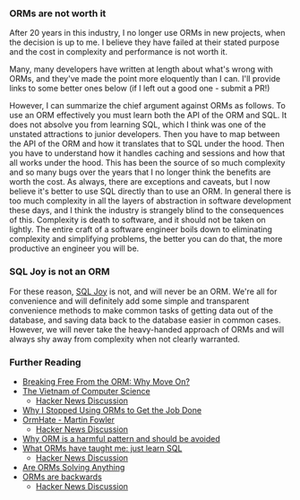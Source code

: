 ### ORMs are not worth it

After 20 years in this industry, I no longer use ORMs in new projects, when
the decision is up to me. I believe they have failed at their stated purpose
and the cost in complexity and performance is not worth it.

Many, many developers have written at length about what's wrong with ORMs,
and they've made the point more eloquently than I can. I'll provide links
to some better ones below (if I left out a good one - submit a PR!)

However, I can summarize the chief argument against ORMs as follows.
To use an ORM effectively you must learn both the API of the ORM and SQL.
It does not absolve you from learning SQL, which I think was one of the
unstated attractions to junior developers. Then you have to map between
the API of the ORM and how it translates that to SQL under the hood.
Then you have to understand how it handles caching and sessions and how
that all works under the hood. This has been the source of so much
complexity and so many bugs over the years that I no longer think 
the benefits are worth the cost. As always, there are exceptions and caveats,
but I now believe it's better to use SQL directly than to use an ORM.
In general there is too much complexity in all the layers of abstraction
in software development these days, and I think the industry is strangely
blind to the consequences of this. Complexity is death to software, and it
should not be taken on lightly. The entire craft of a software engineer
boils down to eliminating complexity and simplifying problems, the better
you can do that, the more productive an engineer you will be.

### SQL Joy is not an ORM

For these reason, [SQL Joy](readme.md) is not, and will never be an ORM.
We're all for convenience and will definitely add some simple
and transparent convenience methods to make common tasks of
getting data out of the database, and saving data back to the database
easier in common cases. However, we will never take the heavy-handed 
approach of ORMs and will always shy away from complexity when
not clearly warranted.

### Further Reading

 - [Breaking Free From the ORM: Why Move On?](https://medium.com/building-the-system/dont-be-a-sucker-and-stop-using-orms-190add65add4)
 - [The Vietnam of Computer Science](http://blogs.tedneward.com/post/the-vietnam-of-computer-science/)
    - [Hacker News Discussion](https://news.ycombinator.com/item?id=14826496)
 - [Why I Stopped Using ORMs to Get the Job Done](https://fruty.io/2020/10/27/why-i-stopped-using-orms-to-get-the-job-done/)
 - [OrmHate - Martin Fowler](https://martinfowler.com/bliki/OrmHate.html)
     - [Hacker News Discussion](https://news.ycombinator.com/item?id=17120578)
 - [Why ORM is a harmful pattern and should be avoided](https://kurapov.ee/eng/tech/ORM-is-harfmul-pattern/)
 - [What ORMs have taught me: just learn SQL](https://wozniak.ca/blog/2014/08/03/1/index.html)
    - [Hacker News Discussion](https://news.ycombinator.com/item?id=11981045) 
 - [Are ORMs Solving Anything](https://wildermuth.com/2010/01/18/Are_ORMs_Solving_Anything)
 - [ORMs are backwards](https://abe-winter.github.io/2019/09/03/orms-backwards.html)
    - [Hacker News Discussion](https://news.ycombinator.com/item?id=20872571)

